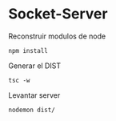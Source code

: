# Socket-Server

Reconstruir modulos de node

```
npm install
```

Generar el DIST

```
tsc -w
```

Levantar server

```
nodemon dist/
```


